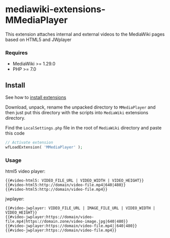 # mediawiki-extensions-MMediaPlayer

This extension attaches internal and external videos to the MediaWiki pages based on HTML5 and JWplayer

### Requires
- MediaWiki >= 1.29.0
- PHP >= 7.0

## Install
See how to [install extensions](https://www.mediawiki.org/wiki/Manual:Extensions#Installing_an_extension)

Download, unpack, rename the unpacked directory to `MMediaPlayer` and then just put this directory with the scripts into `MediaWiki` extensions directory.

Find the `LocalSettings.php` file in the root of `MediaWiki` directory and paste this code
```php
// Activate extension
wfLoadExtension( 'MMediaPlayer' );
```

### Usage
html5 video player:
```
{{#video-html5: VIDEO_FILE_URL | VIDEO_WIDTH | VIDEO_HEIGHT}}
{{#video-html5:http://domain/video-file.mp4|640|480}}
{{#video-html5:http://domain/video-file.mp4}}
```

jwplayer:
```
{{#video-jwplayer: VIDEO_FILE_URL | IMAGE_FILE_URL | VIDEO_WIDTH | VIDEO_HEIGHT}}
{{#video-jwplayer:https://domain/video-file.mp4|https://domain.zone/video-image.jpg|640|480}}
{{#video-jwplayer:https://domain/video-file.mp4||640|480}}
{{#video-jwplayer:https://domain/video-file.mp4}}
```
